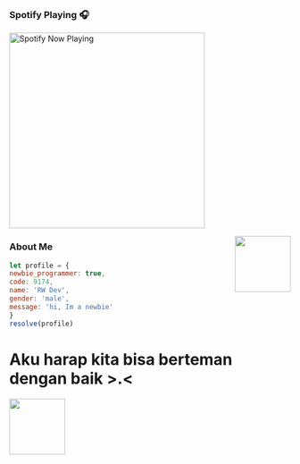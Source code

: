 

### Spotify Playing 🎧

[<img src="https://spotify-rtwone.vercel.app/api/spotify-playing" alt="Spotify Now Playing" width="350" />](https://open.spotify.com/playlist/06AfY6s3OeJOj8gahMwfHO?si=L1czs858Qc-Fkc2Bz8UHWw&utm_source=copy-link)

<img align='right' src="https://media.giphy.com/media/M9gbBd9nbDrOTu1Mqx/giphy.gif" width="100">

### About Me
```js
let profile = {
newbie_programmer: true,
code: 9174,
name: 'RW Dev',
gender: 'male',
message: 'hi, Im a newbie'
}
resolve(profile)
```


# Aku harap kita bisa berteman dengan baik >.< 
<img src="https://c.tenor.com/-169fSymeTgAAAAi/anime-girl.gif" width="100">  
